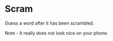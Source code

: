 # Scram

Guess a word after it has been scrambled.

Note - It really does not look nice on your phone.
